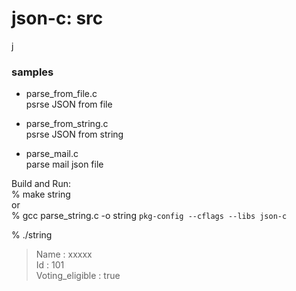json-c: src
===============

j
### samples
- parse_from_file.c <br/>
psrse JSON from file <br/>


- parse_from_string.c <br/>
psrse JSON from string <br/>

- parse_mail.c <br/>
parse mail json file <br/>

Build and Run: <br/>
% make string  <br/>
or  <br/>
% gcc parse_string.c -o string `pkg-config --cflags --libs json-c` <br/>

% ./string <br/>
> Name : xxxxx  <br/>
> Id : 101  <br/>
> Voting_eligible : true  <br/>


